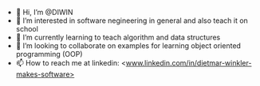 - 👋 Hi, I’m @DIWIN
- 👀 I’m interested in software negineering in general and also teach it on school
- 🌱 I’m currently learning to teach algorithm and data structures
- 💞️ I’m looking to collaborate on examples for learning object oriented programming (OOP)
- 📫 How to reach me at linkedin: <www.linkedin.com/in/dietmar-winkler-makes-software>

<!---
DIWIN/DIWIN is a ✨ special ✨ repository because its `README.md` (this file) appears on your GitHub profile.
You can click the Preview link to take a look at your changes.
--->

